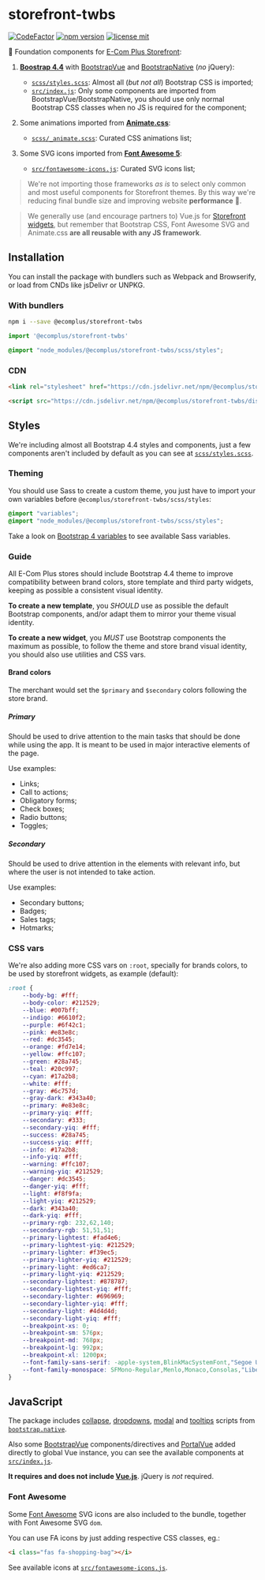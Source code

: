 # storefront-twbs

[![CodeFactor](https://www.codefactor.io/repository/github/ecomclub/storefront-twbs/badge)](https://www.codefactor.io/repository/github/ecomclub/storefront-twbs)
[![npm version](https://img.shields.io/npm/v/@ecomplus/storefront-twbs.svg)](https://www.npmjs.org/@ecomplus/storefront-twbs)
[![license mit](https://img.shields.io/badge/License-MIT-yellow.svg)](https://opensource.org/licenses/MIT)

:nail_care: Foundation components for
[E-Com Plus Storefront](https://github.com/ecomclub/storefront):

1. **[Boostrap 4.4](https://getbootstrap.com/docs/4.4/getting-started/introduction/)**
with [BootstrapVue](https://bootstrap-vue.js.org/docs/components/) and
[BootstrapNative](https://github.com/thednp/bootstrap.native) (_no_ jQuery):
    - [`scss/styles.scss`](https://github.com/ecomclub/storefront-twbs/blob/master/scss/styles.scss):
    Almost all (_but not all_) Bootstrap CSS is imported;
    - [`src/index.js`](https://github.com/ecomclub/storefront-twbs/blob/master/src/index.js):
    Only some components are imported from BootstrapVue/BootstrapNative,
    you should use only normal Bootstrap CSS classes when no JS is
    required for the component;

2. Some animations imported from
**[Animate.css](https://daneden.github.io/animate.css/)**:
    - [`scss/_animate.scss`](https://github.com/ecomclub/storefront-twbs/blob/master/scss/_animate.scss):
    Curated CSS animations list;

3. Some SVG icons imported from
**[Font Awesome 5](https://fontawesome.com/)**:
    - [`src/fontawesome-icons.js`](https://github.com/ecomclub/storefront-twbs/blob/master/src/fontawesome-icons.js):
    Curated SVG icons list;

> We're not importing those frameworks _as is_ to select only common and
most useful components for Storefront themes. By this way we're reducing
final bundle size and improving website **performance** :rocket:.

> We generally use (and encourage partners to) Vue.js for
[Storefront widgets](https://github.com/ecomclub?utf8=%E2%9C%93&q=widget&type=&language=),
but remember that Bootstrap CSS, Font Awesome SVG and Animate.css
**are all reusable with any JS framework**.

## Installation

You can install the package with bundlers such as Webpack and Browserify,
or load from CNDs like jsDelivr or UNPKG.

### With bundlers

```bash
npm i --save @ecomplus/storefront-twbs
```

```js
import '@ecomplus/storefront-twbs'
```

```scss
@import "node_modules/@ecomplus/storefront-twbs/scss/styles";
```

### CDN

```html
<link rel="stylesheet" href="https://cdn.jsdelivr.net/npm/@ecomplus/storefront-twbs/dist/storefront-twbs.min.css">
```

```html
<script src="https://cdn.jsdelivr.net/npm/@ecomplus/storefront-twbs/dist/storefront-twbs.min.js"></script>
```

## Styles

We're including almost all Bootstrap 4.4 styles and components,
just a few components aren't included by default as you can see at
[`scss/styles.scss`](https://github.com/ecomclub/storefront-twbs/blob/master/scss/styles.scss).

### Theming

You should use Sass to create a custom theme,
you just have to import your own variables before
`@ecomplus/storefront-twbs/scss/styles`:

```scss
@import "variables";
@import "node_modules/@ecomplus/storefront-twbs/scss/styles";
```

Take a look on
[Bootstrap 4 variables](https://github.com/twbs/bootstrap/blob/master/scss/_variables.scss)
to see available Sass variables.

### Guide

All E-Com Plus stores should include
Bootstrap 4.4 theme to improve compatibility between brand colors,
store template and third party widgets,
keeping as possible a consistent visual identity.

**To create a new template**, you _SHOULD_ use as possible the
default Bootstrap components, and/or adapt them to mirror your theme visual identity.

**To create a new widget**, you _MUST_ use Bootstrap components the maximum as possible,
to follow the theme and store brand visual identity,
you should also use utilities and CSS vars.

#### Brand colors

The merchant would set the `$primary` and `$secondary` colors following the store brand.

##### Primary

Should be used to drive attention to the main tasks
that should be done while using the app.
It is meant to be used in major interactive elements of the page.

Use examples:

- Links;
- Call to actions;
- Obligatory forms;
- Check boxes;
- Radio buttons;
- Toggles;

##### Secondary

Should be used to drive attention in the elements with relevant info,
but where the user is not intended to take action.

Use examples:

- Secondary buttons;
- Badges;
- Sales tags;
- Hotmarks;


### CSS vars

We're also adding more CSS vars on `:root`, specially for brands colors,
to be used by storefront widgets, as example (default):

```css
:root {
    --body-bg: #fff;
    --body-color: #212529;
    --blue: #007bff;
    --indigo: #6610f2;
    --purple: #6f42c1;
    --pink: #e83e8c;
    --red: #dc3545;
    --orange: #fd7e14;
    --yellow: #ffc107;
    --green: #28a745;
    --teal: #20c997;
    --cyan: #17a2b8;
    --white: #fff;
    --gray: #6c757d;
    --gray-dark: #343a40;
    --primary: #e83e8c;
    --primary-yiq: #fff;
    --secondary: #333;
    --secondary-yiq: #fff;
    --success: #28a745;
    --success-yiq: #fff;
    --info: #17a2b8;
    --info-yiq: #fff;
    --warning: #ffc107;
    --warning-yiq: #212529;
    --danger: #dc3545;
    --danger-yiq: #fff;
    --light: #f8f9fa;
    --light-yiq: #212529;
    --dark: #343a40;
    --dark-yiq: #fff;
    --primary-rgb: 232,62,140;
    --secondary-rgb: 51,51,51;
    --primary-lightest: #fad4e6;
    --primary-lightest-yiq: #212529;
    --primary-lighter: #f39ec5;
    --primary-lighter-yiq: #212529;
    --primary-light: #ed6ca7;
    --primary-light-yiq: #212529;
    --secondary-lightest: #878787;
    --secondary-lightest-yiq: #fff;
    --secondary-lighter: #696969;
    --secondary-lighter-yiq: #fff;
    --secondary-light: #4d4d4d;
    --secondary-light-yiq: #fff;
    --breakpoint-xs: 0;
    --breakpoint-sm: 576px;
    --breakpoint-md: 768px;
    --breakpoint-lg: 992px;
    --breakpoint-xl: 1200px;
    --font-family-sans-serif: -apple-system,BlinkMacSystemFont,"Segoe UI",Roboto,"Helvetica Neue",Arial,"Noto Sans",sans-serif,"Apple Color Emoji","Segoe UI Emoji","Segoe UI Symbol","Noto Color Emoji";
    --font-family-monospace: SFMono-Regular,Menlo,Monaco,Consolas,"Liberation Mono","Courier New",monospace;
}
```

## JavaScript

The package includes
[collapse](https://getbootstrap.com/docs/4.4/components/collapse/),
[dropdowns](https://getbootstrap.com/docs/4.4/components/dropdowns/),
[modal](https://getbootstrap.com/docs/4.4/components/modal/) and
[tooltips](https://getbootstrap.com/docs/4.4/components/tooltips/)
scripts from [`bootstrap.native`](https://github.com/thednp/bootstrap.native).

Also some
[BootstrapVue](https://bootstrap-vue.js.org/docs/components/)
components/directives and
[PortalVue](https://portal-vue.linusb.org/)
added directly to global Vue instance,
you can see the available components at
[`src/index.js`](https://github.com/ecomclub/storefront-twbs/blob/master/src/index.js).

**It requires and does not include [Vue.js](https://vuejs.org/)**.
jQuery is _not_ required.


### Font Awesome

Some [Font Awesome](https://fontawesome.com/) SVG icons
are also included to the bundle, together with Font Awesome SVG `dom`.

You can use FA icons by just adding respective CSS classes, eg.:

```html
<i class="fas fa-shopping-bag"></i>
```

See available icons at
[`src/fontawesome-icons.js`](https://github.com/ecomclub/storefront-twbs/blob/master/src/fontawesome-icons.js).
